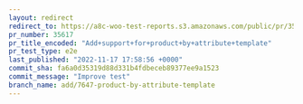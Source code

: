 ```yaml
---
layout: redirect
redirect_to: https://a8c-woo-test-reports.s3.amazonaws.com/public/pr/35617/e2e/index.html
pr_number: 35617
pr_title_encoded: "Add+support+for+product+by+attribute+template"
pr_test_type: e2e
last_published: "2022-11-17 17:58:56 +0000"
commit_sha: fa6a0d35319d88d331b4fdbeceb89377ee9a1523
commit_message: "Improve test"
branch_name: add/7647-product-by-attribute-template
---
```

